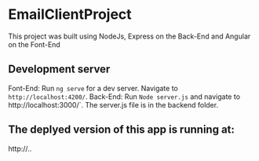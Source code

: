 # EmailClientProject

This project was built using NodeJs, Express on the Back-End and Angular on the Font-End

## Development server

Font-End: Run `ng serve` for a dev server. Navigate to `http://localhost:4200/`.
Back-End: Run `Node server.js` and navigate to http://localhost:3000/`. 
The server.js file is in the backend folder.

## The deplyed version of this app is running at:
 http://..


